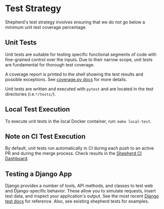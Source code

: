 # Test Strategy

Shepherd's test strategy involves ensuring that we do not go below a minimum unit test coverage percentage.

## Unit Tests

Unit tests are suitable for testing specific functional segments of code with fine-grained control over the inputs. 
Due to their narrow scope, unit tests are fundamental for thorough test coverage.

A coverage report is printed to the shell showing the test results and possible exceptions. See [coverage.py docs](coverage-docs) for more details.

Unit tests are written and executed with `pytest` and are located in the test directories (i.e.`*/tests/`). 

## Local Test Execution

To execute unit tests in the local Docker container, run: `make local-test`.

## Note on CI Test Execution
By default, unit tests run automatically in CI during each push to an active PR and during the merge process. 
Check results in the [Shepherd CI Dashboard][shepherd-ci-dashboard].

## Testing a Django App

Django provides a number of tools, API methods, and classes to test web and Django-specific behavior.
These allow you to simulate requests, insert test data, and inspect your application's output.
See the most recent [Django test docs][django-test-docs] for reference. Also, see existing shepherd tests for examples.

[django-test-docs]: https://docs.djangoproject.com/en/4.2/topics/testing/tools/
[coverage-docs]: https://coverage.readthedocs.io/en/latest/
[shepherd-ci-dashboard]: https://app.circleci.com/pipelines/github/mozilla-services/consvc-shepherd